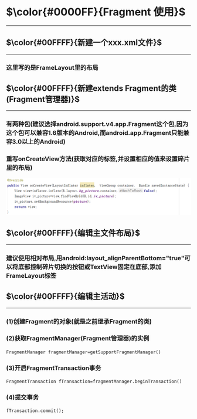 # $\color{#0000FF}{Fragment 使用}$

***

## $\color{#00FFFF}{新建一个xxx.xml文件}$

***

### 这里写的是FrameLayout里的布局

## $\color{#00FFFF}{新建extends Fragment的类(Fragment管理器)}$

***

### 有两种包(建议选择android.support.v4.app.Fragment这个包,因为这个包可以兼容1.6版本的Android,而android.app.Fragment只能兼容3.0以上的Android)

### 重写onCreateView方法(获取对应的标签,并设置相应的值来设置碎片里的布局)

![44](https://github.com/122kk/AndroidUp/blob/master/Fragment%E7%9A%84%E4%BD%BF%E7%94%A8(%E7%AE%80%E5%8D%95%E7%9A%84%E6%94%AF%E4%BB%98%E5%AE%9D%E6%A1%88%E4%BE%8B)/main/1.png)

## $\color{#00FFFF}{编辑主文件布局}$

***

### 建议使用相对布局,用android:layout_alignParentBottom="true"可以将底部控制碎片切换的按钮或TextView固定在底部,添加FrameLayout标签

## $\color{#00FFFF}{编辑主活动}$

***

### (1)创建Fragment的对象(就是之前继承Fragment的类)

### (2)获取FragmentManager(Fragment管理器)的实例
`FragmentManager fragmentManager=getSupportFragmentManager() `

### (3)开启FragmentTransaction事务
`FragmentTransaction fTransaction=fragmentManager.beginTransaction()`
### (4)提交事务
`fTransaction.commit();`


